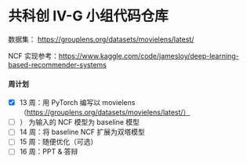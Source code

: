 # 共科创 IV-G 小组代码仓库

数据集： https://grouplens.org/datasets/movielens/latest/

NCF 实现参考：https://www.kaggle.com/code/jamesloy/deep-learning-based-recommender-systems



#### 周计划

- [x] 13 周：用 PyTorch 编写以 movielens （https://grouplens.org/datasets/movielens/latest/）
- [ ] ） 为输入的 NCF 模型为 baseline 模型
- [ ] 14 周：将 baseline NCF 扩展为双塔模型
- [ ] 15 周：随便优化（可选）
- [ ] 16 周：PPT & 答辩